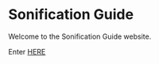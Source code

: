 # Sonification Guide

Welcome to the Sonification Guide website. 

Enter <a href="shttp://sonificationguide.com/Home">HERE</a>
